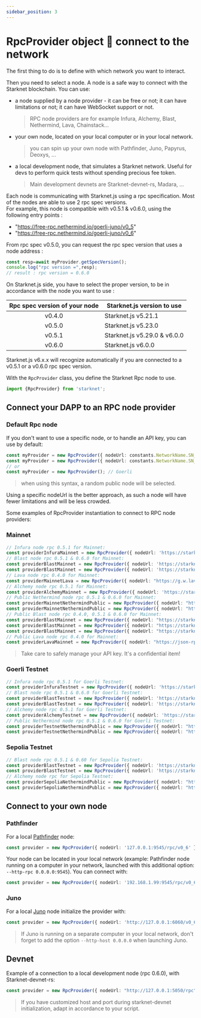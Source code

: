 ```yaml
---
sidebar_position: 3
---
```


# RpcProvider object 🔌 connect to the network

The first thing to do is to define with which network you want to interact.

Then you need to select a node. A node is a safe way to connect with the Starknet blockchain. You can use:

- a node supplied by a node provider - it can be free or not; it can have limitations or not; it can have WebSocket support or not.
  > RPC node providers are for example Infura, Alchemy, Blast, Nethermind, Lava, Chainstack...
- your own node, located on your local computer or in your local network.
  > you can spin up your own node with Pathfinder, Juno, Papyrus, Deoxys, ...
- a local development node, that simulates a Starknet network. Useful for devs to perform quick tests without spending precious fee token.
  > Main development devnets are Starknet-devnet-rs, Madara, ...

Each node is communicating with Starknet.js using a rpc specification. Most of the nodes are able to use 2 rpc spec versions.  
For example, this node is compatible with v0.5.1 & v0.6.0, using the following entry points :

- "https://free-rpc.nethermind.io/goerli-juno/v0_5"
- "https://free-rpc.nethermind.io/goerli-juno/v0_6"

From rpc spec v0.5.0, you can request the rpc spec version that uses a node address :

```typescript
const resp=await myProvider.getSpecVersion();
console.log("rpc version =",resp);
// result : rpc version = 0.6.0
```

On Starknet.js side, you have to select the proper version, to be in accordance with the node you want to use :

| Rpc spec version of your node | Starknet.js version to use   |
| :---------------------------: | ---------------------------- |
|            v0.4.0             | Starknet.js v5.21.1          |
|            v0.5.0             | Starknet.js v5.23.0          |
|            v0.5.1             | Starknet.js v5.29.0 & v6.0.0 |
|            v0.6.0             | Starknet.js v6.0.0           |

Starknet.js v6.x.x will recognize automatically if you are connected to a v0.5.1 or a v0.6.0 rpc spec version.

With the `RpcProvider` class, you define the Starknet Rpc node to use.

```typescript
import {RpcProvider} from 'starknet';
```

## Connect your DAPP to an RPC node provider

### Default Rpc node

If you don't want to use a specific node, or to handle an API key, you can use by default:

```typescript
const myProvider = new RpcProvider({ nodeUrl: constants.NetworkName.SN_GOERLI });
const myProvider = new RpcProvider({ nodeUrl: constants.NetworkName.SN_MAIN });
// or
const myProvider = new RpcProvider(); // Goerli
```

> when using this syntax, a random public node will be selected.

Using a specific nodeUrl is the better approach, as such a node will have fewer limitations and will be less crowded.

Some examples of RpcProvider instantiation to connect to RPC node providers:

### Mainnet

```typescript
// Infura node rpc 0.5.1 for Mainnet:
const providerInfuraMainnet = new RpcProvider({ nodeUrl: 'https://starknet-mainnet.infura.io/v3/' + infuraKey });
// Blast node rpc 0.5.1 & 0.6.0 for Mainnet:
const providerBlastMainnet = new RpcProvider({ nodeUrl: 'https://starknet-mainnet.blastapi.io/' + blastKey + "/rpc/v0.5" });
const providerBlastMainnet = new RpcProvider({ nodeUrl: 'https://starknet-mainnet.blastapi.io/' + blastKey + "/rpc/v0_6" });
// Lava node rpc 0.4.0 for Mainnet:
const providerMainnetLava = new RpcProvider({ nodeUrl: "https://g.w.lavanet.xyz:443/gateway/strk/rpc-http/" + lavaMainnetKey });
// Alchemy node rpc 0.5.1 for Mainnet:
const providerAlchemyMainnet = new RpcProvider({ nodeUrl: 'https://starknet-mainnet.g.alchemy.com/starknet/version/rpc/v0.5/' + alchemyKey });
// Public Nethermind node rpc 0.5.1 & 0.6.0 for Mainnet:
const providerMainnetNethermindPublic = new RpcProvider({ nodeUrl: "https://free-rpc.nethermind.io/mainnet-juno/v0_5" });
const providerMainnetNethermindPublic = new RpcProvider({ nodeUrl: "https://free-rpc.nethermind.io/mainnet-juno/v0_6" });
// Public Blast node rpc 0.4.0, 0.5.1 & 0.6.0 for Mainnet:
const providerBlastMainnet = new RpcProvider({ nodeUrl: "https://starknet-mainnet.public.blastapi.io/rpc/v0.4"});
const providerBlastMainnet = new RpcProvider({ nodeUrl: "https://starknet-mainnet.public.blastapi.io/rpc/v0.5"});
const providerBlastMainnet = new RpcProvider({ nodeUrl: "https://starknet-mainnet.public.blastapi.io/rpc/v0_6"});
// Public Lava node rpc 0.4.0 for Mainnet:
const providerLavaMainnet = new RpcProvider({ nodeUrl: "https://json-rpc.starknet-mainnet.public.lavanet.xyz"});

```

> Take care to safely manage your API key. It's a confidential item!

### Goerli Testnet

```typescript
// Infura node rpc 0.5.1 for Goerli Testnet:
const providerInfuraTestnet = new RpcProvider({ nodeUrl: 'https://starknet-goerli.infura.io/v3/' + infuraKey });
// Blast node rpc 0.5.1 & 0.6.0 for Goerli Testnet:
const providerBlastTestnet = new RpcProvider({ nodeUrl: 'https://starknet-testnet.blastapi.io/' + blastKey + "/rpc/v0.5" });
const providerBlastTestnet = new RpcProvider({ nodeUrl: 'https://starknet-testnet.blastapi.io/' + blastKey + "/rpc/v0_6" });
// Alchemy node rpc 0.5.1 for Goerli Testnet:
const providerAlchemyTestnet = new RpcProvider({ nodeUrl: 'https://starknet-goerli.g.alchemy.com/starknet/version/rpc/v0.5/' + alchemyKey });
// Public Nethermind node rpc 0.5.1 & 0.6.0 for Goerli Testnet:
const providerTestnetNethermindPublic = new RpcProvider({ nodeUrl: "https://free-rpc.nethermind.io/goerli-juno/v0_5" });
const providerTestnetNethermindPublic = new RpcProvider({ nodeUrl: "https://free-rpc.nethermind.io/goerli-juno/v0_6" });
```

### Sepolia Testnet

```typescript
// Blast node rpc 0.5.1 & 0.60 for Sepolia Testnet:
const providerBlastTestnet = new RpcProvider({ nodeUrl: 'https://starknet-testnet.blastapi.io/' + blastKey + "/rpc/v0.5" });
const providerBlastTestnet = new RpcProvider({ nodeUrl: 'https://starknet-testnet.blastapi.io/' + blastKey + "/rpc/v0_6" });
// Alchemy node rpc for Sepolia Testnet:
const providerSepoliaNethermindPublic = new RpcProvider({ nodeUrl: "https://free-rpc.nethermind.io/sepolia-juno/v0_5" });
const providerSepoliaNethermindPublic = new RpcProvider({ nodeUrl: "https://free-rpc.nethermind.io/sepolia-juno/v0_6" });
```

## Connect to your own node

### Pathfinder

For a local [Pathfinder](https://github.com/eqlabs/pathfinder) node:

```typescript
const provider = new RpcProvider({ nodeUrl: '127.0.0.1:9545/rpc/v0_6' });
```

Your node can be located in your local network (example: Pathfinder node running on a computer in your network, launched with this additional option: `--http-rpc 0.0.0.0:9545`).
You can connect with:

```typescript
const provider = new RpcProvider({ nodeUrl: '192.168.1.99:9545/rpc/v0_6' })
```

### Juno

For a local [Juno](https://github.com/NethermindEth/juno) node initialize the provider with:

```typescript
const provider = new RpcProvider({ nodeUrl: 'http://127.0.0.1:6060/v0_6' });
```

> If Juno is running on a separate computer in your local network, don't forget to add the option `--http-host 0.0.0.0` when launching Juno.

## Devnet

Example of a connection to a local development node (rpc 0.6.0), with Starknet-devnet-rs:

```typescript
const provider = new RpcProvider({ nodeUrl: "http://127.0.0.1:5050/rpc" });
```

> If you have customized host and port during starknet-devnet initialization, adapt in accordance to your script.
